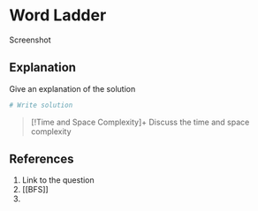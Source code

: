 # Word Ladder
Screenshot

## Explanation 
Give an explanation of the solution 

```python
# Write solution

```

>[!Time and Space Complexity]+
>Discuss the time and space complexity 

## References 
1. Link to the question
2. [[BFS]]
3. 